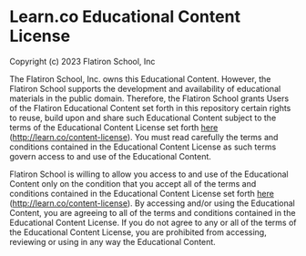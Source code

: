 # Learn.co Educational Content License

Copyright (c) 2023 Flatiron School, Inc

The Flatiron School, Inc. owns this Educational Content. However, the Flatiron
School supports the development and availability of educational materials in the
public domain. Therefore, the Flatiron School grants Users of the Flatiron
Educational Content set forth in this repository certain rights to reuse, build
upon and share such Educational Content subject to the terms of the Educational
Content License set forth [here](http://learn.co/content-license)
(http://learn.co/content-license). You must read carefully the terms and
conditions contained in the Educational Content License as such terms govern
access to and use of the Educational Content.

Flatiron School is willing to allow you access to and use of the Educational
Content only on the condition that you accept all of the terms and conditions
contained in the Educational Content License set forth
[here](http://learn.co/content-license) (http://learn.co/content-license). By
accessing and/or using the Educational Content, you are agreeing to all of the
terms and conditions contained in the Educational Content License. If you do not
agree to any or all of the terms of the Educational Content License, you are
prohibited from accessing, reviewing or using in any way the Educational
Content.

